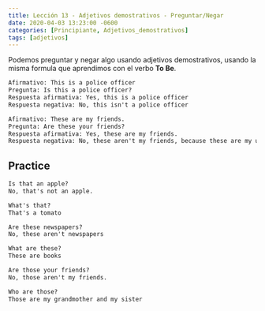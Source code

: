 ```yaml
---
title: Lección 13 - Adjetivos demostrativos - Preguntar/Negar
date: 2020-04-03 13:23:00 -0600
categories: [Principiante, Adjetivos_demostrativos]
tags: [adjetivos]
---
```


Podemos preguntar y negar algo usando adjetivos demostrativos, usando la misma formula que aprendimos con el verbo **To Be**.

  ```html
Afirmativo: This is a police officer
Pregunta: Is this a police officer?
Respuesta afirmativa: Yes, this is a police officer
Respuesta negativa: No, this isn't a police officer

Afirmativo: These are my friends.
Pregunta: Are these your friends?
Respuesta afirmativa: Yes, these are my friends.
Respuesta negativa: No, these aren't my friends, because these are my uncles.
```

## Practice

  ```html
  Is that an apple?
  No, that's not an apple.

  What's that?
  That's a tomato

  Are these newspapers?
  No, these aren't newspapers

  What are these?
  These are books

  Are those your friends?
  No, those aren't my friends.

  Who are those?
  Those are my grandmother and my sister
```